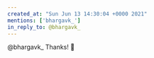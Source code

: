 ```yaml
---
created_at: "Sun Jun 13 14:30:04 +0000 2021"
mentions: ['bhargavk_']
in_reply_to: @bhargavk_
---
```


@bhargavk_ Thanks! 🙏